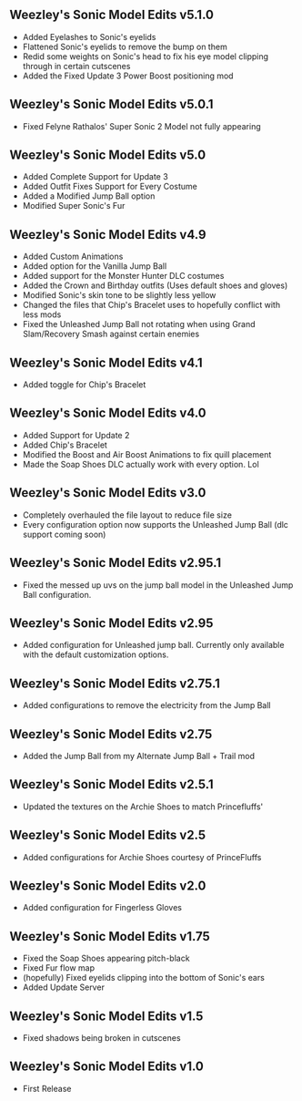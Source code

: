 ## Weezley's Sonic Model Edits v5.1.0
- Added Eyelashes to Sonic's eyelids
- Flattened Sonic's eyelids to remove the bump on them
- Redid some weights on Sonic's head to fix his eye model clipping through in certain cutscenes
- Added the Fixed Update 3 Power Boost positioning mod 

## Weezley's Sonic Model Edits v5.0.1
- Fixed Felyne Rathalos' Super Sonic 2 Model not fully appearing

## Weezley's Sonic Model Edits v5.0
- Added Complete Support for Update 3
- Added Outfit Fixes Support for Every Costume
- Added a Modified Jump Ball option
- Modified Super Sonic's Fur

## Weezley's Sonic Model Edits v4.9
- Added Custom Animations
- Added option for the Vanilla Jump Ball
- Added support for the Monster Hunter DLC costumes
- Added the Crown and Birthday outfits (Uses default shoes and gloves)
- Modified Sonic's skin tone to be slightly less yellow
- Changed the files that Chip's Bracelet uses to hopefully conflict with less mods
- Fixed the Unleashed Jump Ball not rotating when using Grand Slam/Recovery Smash against certain enemies

## Weezley's Sonic Model Edits v4.1
- Added toggle for Chip's Bracelet

## Weezley's Sonic Model Edits v4.0
- Added Support for Update 2
- Added Chip's Bracelet
- Modified the Boost and Air Boost Animations to fix quill placement
- Made the Soap Shoes DLC actually work with every option. Lol

## Weezley's Sonic Model Edits v3.0
- Completely overhauled the file layout to reduce file size
- Every configuration option now supports the Unleashed Jump Ball (dlc support coming soon)

## Weezley's Sonic Model Edits v2.95.1
- Fixed the messed up uvs on the jump ball model in the Unleashed Jump Ball configuration.

## Weezley's Sonic Model Edits v2.95
- Added configuration for Unleashed jump ball. Currently only available with the default customization options.

## Weezley's Sonic Model Edits v2.75.1
- Added configurations to remove the electricity from the Jump Ball

## Weezley's Sonic Model Edits v2.75
- Added the Jump Ball from my Alternate Jump Ball + Trail mod

## Weezley's Sonic Model Edits v2.5.1
- Updated the textures on the Archie Shoes to match Princefluffs'

## Weezley's Sonic Model Edits v2.5
- Added configurations for Archie Shoes courtesy of PrinceFluffs

## Weezley's Sonic Model Edits v2.0
- Added configuration for Fingerless Gloves

## Weezley's Sonic Model Edits v1.75
- Fixed the Soap Shoes appearing pitch-black
- Fixed Fur flow map
- (hopefully) Fixed eyelids clipping into the bottom of Sonic's ears
- Added Update Server

## Weezley's Sonic Model Edits v1.5
- Fixed shadows being broken in cutscenes

## Weezley's Sonic Model Edits v1.0
- First Release

